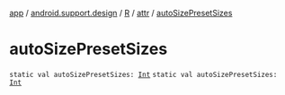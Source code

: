[app](../../../index.md) / [android.support.design](../../index.md) / [R](../index.md) / [attr](index.md) / [autoSizePresetSizes](.)

# autoSizePresetSizes

`static val autoSizePresetSizes: `[`Int`](https://kotlinlang.org/api/latest/jvm/stdlib/kotlin/-int/index.html)
`static val autoSizePresetSizes: `[`Int`](https://kotlinlang.org/api/latest/jvm/stdlib/kotlin/-int/index.html)